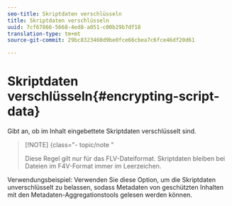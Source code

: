 ```yaml
---
seo-title: Skriptdaten verschlüsseln
title: Skriptdaten verschlüsseln
uuid: 7cf67866-5668-4ed8-a051-c00b29b7df18
translation-type: tm+mt
source-git-commit: 29bc8323460d9be0fce66cbea7c6fce46df20d61

---
```



# Skriptdaten verschlüsseln{#encrypting-script-data}

Gibt an, ob im Inhalt eingebettete Skriptdaten verschlüsselt sind.

>[!NOTE] {class=&quot;- topic/note &quot;
>
>Diese Regel gilt nur für das FLV-Dateiformat. Skriptdaten bleiben bei Dateien im F4V-Format immer im Leerzeichen.

Verwendungsbeispiel: Verwenden Sie diese Option, um die Skriptdaten unverschlüsselt zu belassen, sodass Metadaten von geschützten Inhalten mit den Metadaten-Aggregationstools gelesen werden können.

